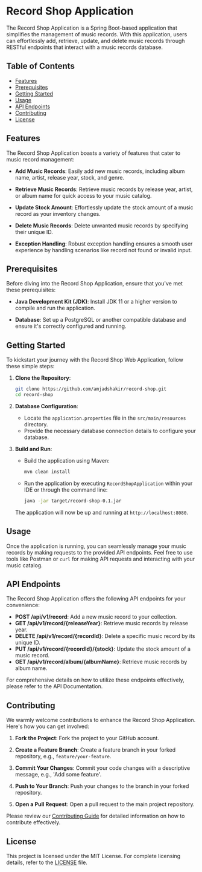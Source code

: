 # Record Shop Application

The Record Shop Application is a Spring Boot-based application that simplifies the management of music records. With this application, users can effortlessly add, retrieve, update, and delete music records through RESTful endpoints that interact with a music records database.

## Table of Contents

- [Features](#features)
- [Prerequisites](#prerequisites)
- [Getting Started](#getting-started)
- [Usage](#usage)
- [API Endpoints](#api-endpoints)
- [Contributing](#contributing)
- [License](#license)

## Features

The Record Shop Application boasts a variety of features that cater to music record management:

- **Add Music Records**: Easily add new music records, including album name, artist, release year, stock, and genre.

- **Retrieve Music Records**: Retrieve music records by release year, artist, or album name for quick access to your music catalog.

- **Update Stock Amount**: Effortlessly update the stock amount of a music record as your inventory changes.

- **Delete Music Records**: Delete unwanted music records by specifying their unique ID.

- **Exception Handling**: Robust exception handling ensures a smooth user experience by handling scenarios like record not found or invalid input.

## Prerequisites

Before diving into the Record Shop Application, ensure that you've met these prerequisites:

- **Java Development Kit (JDK)**: Install JDK 11 or a higher version to compile and run the application.

- **Database**: Set up a PostgreSQL or another compatible database and ensure it's correctly configured and running.

## Getting Started

To kickstart your journey with the Record Shop Web Application, follow these simple steps:

1. **Clone the Repository**:

   ```bash
   git clone https://github.com/amjadshakir/record-shop.git
   cd record-shop
   ```

2. **Database Configuration**:

   - Locate the `application.properties` file in the `src/main/resources` directory.
   - Provide the necessary database connection details to configure your database.

3. **Build and Run**:

   - Build the application using Maven:

     ```bash
     mvn clean install
     ```

   - Run the application by executing `RecordShopApplication` within your IDE or through the command line:

     ```bash
     java -jar target/record-shop-0.1.jar
     ```

   The application will now be up and running at `http://localhost:8080`.

## Usage

Once the application is running, you can seamlessly manage your music records by making requests to the provided API endpoints. Feel free to use tools like Postman or `curl` for making API requests and interacting with your music catalog.

## API Endpoints

The Record Shop Application offers the following API endpoints for your convenience:

- **POST /api/v1/record**: Add a new music record to your collection.
- **GET /api/v1/record/{releaseYear}**: Retrieve music records by release year.
- **DELETE /api/v1/record/{recordId}**: Delete a specific music record by its unique ID.
- **PUT /api/v1/record/{recordId}/{stock}**: Update the stock amount of a music record.
- **GET /api/v1/record/album/{albumName}**: Retrieve music records by album name.

For comprehensive details on how to utilize these endpoints effectively, please refer to the API Documentation.

## Contributing

We warmly welcome contributions to enhance the Record Shop Application. Here's how you can get involved:

1. **Fork the Project**: Fork the project to your GitHub account.

2. **Create a Feature Branch**: Create a feature branch in your forked repository, e.g., `feature/your-feature`.

3. **Commit Your Changes**: Commit your code changes with a descriptive message, e.g., 'Add some feature'.

4. **Push to Your Branch**: Push your changes to the branch in your forked repository.

5. **Open a Pull Request**: Open a pull request to the main project repository.

Please review our [Contributing Guide](CONTRIBUTING.md) for detailed information on how to contribute effectively.

## License

This project is licensed under the MIT License. For complete licensing details, refer to the [LICENSE](LICENSE) file.